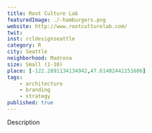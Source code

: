 ```yaml
---
title: Root Culture Lab
featuredImage: ./-hamburgers.png
website: http://www.rootculturelab.com/
twit: 
inst: rcldesignseattle
category: R
city: Seattle
neighborhood: Madrona
size: Small (1-10)
place: [-122.2891134134942,47.61402441151606]
tags:
    - architecture
    - branding
    - strategy
published: true
---
```


Description
